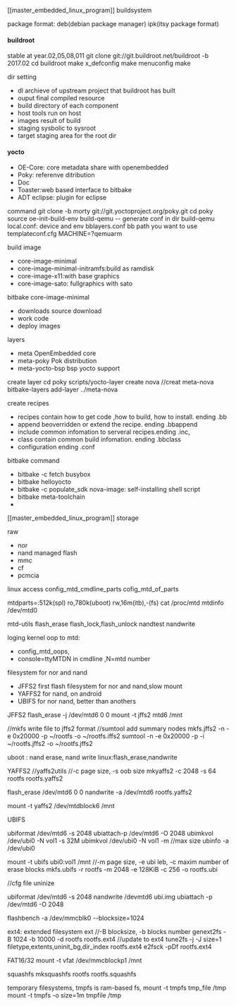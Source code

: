[[master_embedded_linux_program]] buildsystem

package format: deb(debian package manager) ipk(itsy package format)

#### buildroot
stable at year.02,05,08,011
git clone git://git.buildroot.net/buildroot -b 2017.02
cd buildroot
make x_defconfig
make menuconfig
make

dir setting
- dl archieve of upstream project that buildroot has built
- ouput final compiled resource
- build directory of each component
- host tools run on host
- images result of build
- staging sysbolic to sysroot
- target staging area for the root dir



#### yocto

- OE-Core: core metadata share with openembedded
- Poky: referenve ditribution
- Doc
- Toaster:web based interface to bitbake
- ADT eclipse: plugin for eclipse

command
git clone -b morty git://git.yoctoproject.org/poky.git
cd poky
source oe-init-build-env build-qemu
-- generate conf in dir build-qemu
local.conf: device and env
bblayers.conf bb path you want to use
templateconf.cfg 
MACHINE=?qemuarm

build image
- core-image-minimal
- core-image-minimal-initramfs:build as ramdisk
- core-image-x11:with base graphics
- core-image-sato: fullgraphics with sato


bitbake core-image-minimal
- downloads  source download
- work code
- deploy  images

layers
- meta OpenEmbedded core 
- meta-poky Pok distribution
- meta-yocto-bsp bsp yocto support

create layer
cd poky
scripts/yocto-layer create nova
//creat meta-nova
bitbake-layers add-layer ../meta-nova

create recipes
- recipes  contain how to get code ,how to build, how to install. ending .bb
- append beoverridden or extend the recipe. ending .bbappend
- include common infomation to serveral recipes.ending .inc,
- class contain common build infomation. ending .bbclass
- configuration ending .conf

bitbake command
- bitbake -c fetch busybox
- bitbake helloyocto
- bitbake -c populate_sdk nova-image:  self-installing shell script
- bitbake meta-toolchain
- 




[[master_embedded_linux_program]] storage

raw
- nor
- nand
managed flash
- mmc
- cf
- pcmcia

linux access
config_mtd_cmdline_parts
cofig_mtd_of_parts

mtdparts=:512k(spl) ro,780k(uboot) rw,16m(itb),-(fs)
cat /proc/mtd
mtdinfo /dev/mtd0

mtd-utils
flash_erase
flash_lock,flash_unlock
nandtest
nandwrite


loging kernel oop to mtd:   
- config_mtd_oops, 
- console=ttyMTDN in cmdline ,N=mtd number

filesystem for nor and nand
- JFFS2  first flash filesystem for nor and nand,slow mount
- YAFFS2 for nand, on android
- UBIFS for nor nand, better than anothers

JFFS2
flash_erase -j /dev/mtd6 0 0
mount -t jffs2 mtd6 /mnt


//mkfs write file to jffs2 format
//sumtool add summary nodes
mkfs.jffs2 -n -e 0x20000 -p ~/rootfs -o ~/rootfs.iffs2
sumtool -n -e 0x20000 -p -i ~/rootfs.jffs2 -o ~/rootfs.jffs2

uboot : nand erase, nand write
linux:flash_erase,nandwrite

YAFFS2
//yaffs2utils
//-c page size, -s oob size
mkyaffs2 -c 2048 -s 64 rootfs rootfs.yaffs2

flash_erase /dev/mtd6 0 0
nandwrite -a /dev/mtd6 rootfs.yaffs2

mount -t yaffs2 /dev/mtdblock6 /mnt

UBIFS

ubiformat /dev/mtd6 -s 2048
ubiattach-p /dev/mtd6 -O 2048
ubimkvol /dev/ubi0 -N vol1 -s 32M
ubimkvol /dev/ubi0 -N vol1 -m //max size
ubinfo -a /dev/ubi0

mount -t ubifs ubi0:vol1 /mnt
//-m page size, -e ubi leb, -c maxim number of erase blocks 
mkfs.ubifs -r rootfs -m 2048 -e 128KiB -c 256 -o rootfs.ubi

//cfg file
uninize

ubiformat /dev/mtd6 -s 2048
nandwrite /devmtd6 ubi.img
ubiattach -p /dev/mtd6 -O 2048


flashbench -a /dev/mmcblk0 --blocksize=1024


ext4: extended filesystem ext
//-B blocksize, -b blocks number
genext2fs -B 1024 -b 10000 -d rootfs rootfs.ext4
//update to ext4
tune2fs -j -J size=1 filetype,extents,uninit_bg,dir_index rootfs.ext4
e2fsck -pDf rootfs.ext4

FAT16/32
mount -t vfat /dev/mmcblockp1 /mnt

squashfs
mksquashfs rootfs rootfs.squashfs

temporary filesystems, tmpfs is ram-based fs,
mount -t tmpfs tmp_file /tmp
mount -t tmpfs -o size=1m tmpfile /tmp


